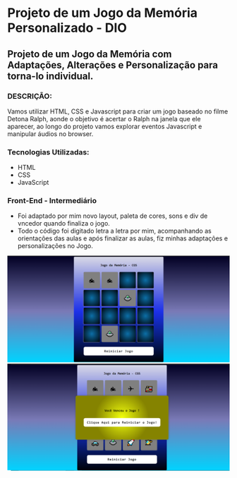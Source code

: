 # Projeto de um Jogo da Memória Personalizado - DIO

## Projeto de um Jogo da Memória com Adaptações, Alterações e Personalização para torna-lo individual.

### DESCRIÇÃO:
Vamos utilizar HTML, CSS e Javascript para criar um jogo baseado no filme Detona Ralph, aonde o objetivo é acertar o Ralph na janela que ele aparecer, ao longo do projeto vamos explorar eventos Javascript e manipular áudios no browser.

### Tecnologias Utilizadas:
 - HTML
 - CSS
 - JavaScript

### Front-End - Intermediário
- Foi adaptado por mim novo layout, paleta de cores, sons e div de vncedor quando finaliza o jogo.
- Todo o código foi digitado letra a letra por mim, acompanhando as orientações das aulas e após finalizar as aulas, fiz minhas adaptações e personalizações no Jogo.
<img src= "./src/img/01.png"/>
<img src= "./src/img/02.png"/>
